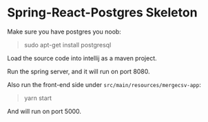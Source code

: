 # Spring-React-Postgres Skeleton

Make sure you have postgres you noob: 
> sudo apt-get install postgresql

Load the source code into intellij as a maven project.

Run the spring server, and it will run on port 8080.

Also run the front-end side under `src/main/resources/mergecsv-app`:
> yarn start

And will run on port 5000.



